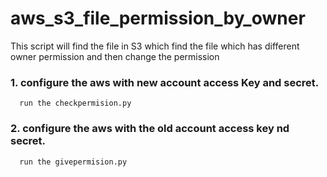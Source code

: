 # aws_s3_file_permission_by_owner
This script will find the file in S3 which find the file which has different owner permission and then change the permission

### 1. configure the aws with new account access Key and secret.
      run the checkpermision.py
      
### 2. configure the aws with the old account access key nd secret.
      run the givepermision.py
